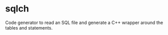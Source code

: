 # sqlch
Code generator to read an SQL file and generate a C++ wrapper around the tables and statements.
